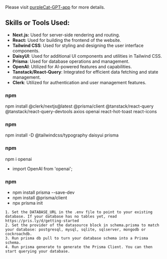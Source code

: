 Please visit [purpleCat-GPT-app](https://purplecat-gpt-app.vercel.app/) for more details.

## Skills or Tools Used:

- **Next.js:** Used for server-side rendering and routing.
- **React:** Used for building the frontend of the website.
- **Tailwind CSS**: Used for styling and designing the user interface components.
- **DaisyUI**: Used for additional UI components and utilities in Tailwind CSS.
- **Prisma**: Used for database operations and management.    
- **OpenAI**: Utilized for AI-powered features and capabilities.
- **Tanstack/React-Query**: Integrated for efficient data fetching and state management.
- **Clerk**: Utilized for authentication and user management features.

### npm

npm install @clerk/nextjs@latest @prisma/client @tanstack/react-query @tanstack/react-query-devtools axios openai react-hot-toast react-icons

### npm

npm install -D @tailwindcss/typography daisyui prisma

### npm

npm i openai

- import OpenAI from 'openai';

### npm

- npm install prisma --save-dev
- npm install @prisma/client
- npx prisma init

```
1. Set the DATABASE_URL in the .env file to point to your existing database. If your database has no tables yet, read https://pris.ly/d/getting-started
2. Set the provider of the datasource block in schema.prisma to match your database: postgresql, mysql, sqlite, sqlserver, mongodb or cockroachdb.
3. Run prisma db pull to turn your database schema into a Prisma schema.
4. Run prisma generate to generate the Prisma Client. You can then start querying your database.
```
